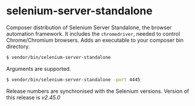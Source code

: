 selenium-server-standalone
==========================

Composer distribution of Selenium Server Standalone, the browser automation framework. 
It includes the `chromedriver`, needed to control Chrome/Chromium browsers.
Adds an executable to your composer bin directory.


```bash
$ vendor/bin/selenium-server-standalone
```

Arguments are supported.

```bash
$ vendor/bin/selenium-server-standalone -port 4445
```


Release numbers are synchronised with the Selenium versions.
Version of this release is *v2.45.0*
